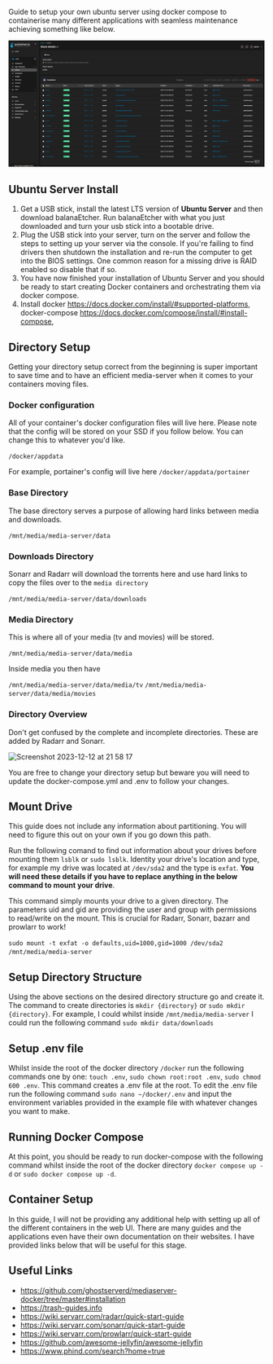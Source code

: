 Guide to setup your own ubuntu server using docker compose to containerise many different applications with seamless maintenance achieving something like below.

![Screenshot](Screenshots/portainer-screenshot.png)


## Ubuntu Server Install ##

1. Get a USB stick, install the latest LTS version of **Ubuntu Server** and then download balanaEtcher. Run balanaEtcher with what you just downloaded and turn your usb stick into a bootable drive.
2. Plug the USB stick into your server, turn on the server and follow the steps to setting up your server via the console. If you're failing to find drivers then shutdown the installation and re-run the computer to get into the BIOS settings. One common reason for a missing drive is RAID enabled so disable that if so.
3. You have now finished your installation of Ubuntu Server and you should be ready to start creating Docker containers and orchestrating them via docker compose.
4. Install docker https://docs.docker.com/install/#supported-platforms, docker-compose https://docs.docker.com/compose/install/#install-compose, 


## Directory Setup ##

Getting your directory setup correct from the beginning is super important to save time and to have an efficient media-server when it comes to your containers moving files.

### Docker configuration ###

All of your container's docker configuration files will live here. Please note that the config will be stored on your SSD if you follow below. You can change this to whatever you'd like.

`/docker/appdata`

For example, portainer's config will live here `/docker/appdata/portainer`

### Base Directory ### 

The base directory serves a purpose of allowing hard links between media and downloads.

`/mnt/media/media-server/data`

### Downloads Directory ###

Sonarr and Radarr will download the torrents here and use hard links to copy the files over to the `media directory`

`/mnt/media/media-server/data/downloads`

### Media Directory ###

This is where all of your media (tv and movies) will be stored. 

`/mnt/media/media-server/data/media`

Inside media you then have

`/mnt/media/media-server/data/media/tv`
`/mnt/media/media-server/data/media/movies`


### Directory Overview ###

Don't get confused by the complete and incomplete directories. These are added by Radarr and Sonarr.

![Screenshot 2023-12-12 at 21 58 17](https://github.com/adamthewilliam/UbuntuHomeServer/assets/24702294/4912ada4-ad0c-41d2-b3f0-3a1e4c716b94)

You are free to change your directory setup but beware you will need to update the docker-compose.yml and .env to follow your changes.

## Mount Drive ##

This guide does not include any information about partitioning. You will need to figure this out on your own if you go down this path.

Run the following comand to find out information about your drives before mounting them `lsblk` or `sudo lsblk`. Identity your drive's location and type, for example my drive was located at `/dev/sda2` and the type is `exfat`. **You will need these details if you have to replace anything in the below command to mount your drive**.

This command simply mounts your drive to a given directory. The parameters uid and gid are providing the user and group with permissions to read/write on the mount. This is crucial for Radarr, Sonarr, bazarr and prowlarr to work!

`sudo mount -t exfat -o defaults,uid=1000,gid=1000 /dev/sda2 /mnt/media/media-server`

## Setup Directory Structure ##

Using the above sections on the desired directory structure go and create it. The command to create directories is `mkdir {directory}` or `sudo mkdir {directory}`. For example, I could whilst inside `/mnt/media/media-server` I could run the following command `sudo mkdir data/downloads`

## Setup .env file ##

Whilst inside the root of the docker directory `/docker` run the following commands one by one: `touch .env`, `sudo chown root:root .env`, `sudo chmod 600 .env`. This command creates a .env file at the root. To edit the .env file run the following command `sudo nano ~/docker/.env` and input the environment variables provided in the example file with whatever changes you want to make.

## Running Docker Compose ##

At this point, you should be ready to run docker-compose with the following command whilst inside the root of the docker directory `docker compose up -d` or `sudo docker compose up -d`.

## Container Setup ##

In this guide, I will not be providing any additional help with setting up all of the different containers in the web UI. There are many guides and the applications even have their own documentation on their websites. I have provided links below that will be useful for this stage.


## Useful Links  ##

- https://github.com/ghostserverd/mediaserver-docker/tree/master#installation
- https://trash-guides.info
- https://wiki.servarr.com/radarr/quick-start-guide
- https://wiki.servarr.com/sonarr/quick-start-guide
- https://wiki.servarr.com/prowlarr/quick-start-guide
- https://github.com/awesome-jellyfin/awesome-jellyfin
- https://www.phind.com/search?home=true
